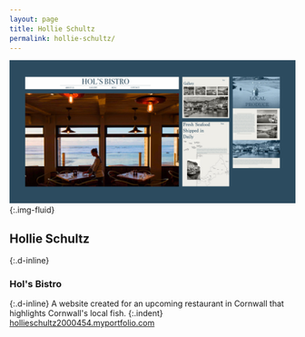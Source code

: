 ```yaml
---
layout: page
title: Hollie Schultz
permalink: hollie-schultz/
---
```

![A collection of website screen designs](../images/hollie_schultz_01.jpg "website screen designs"){:.img-fluid}
## Hollie Schultz
{:.d-inline}
### Hol's Bistro
{:.d-inline}
A website created for an upcoming restaurant in Cornwall that highlights Cornwall's local fish.
{:.indent}
[hollieschultz2000454.myportfolio.com](https://hollieschultz2000454.myportfolio.com)
